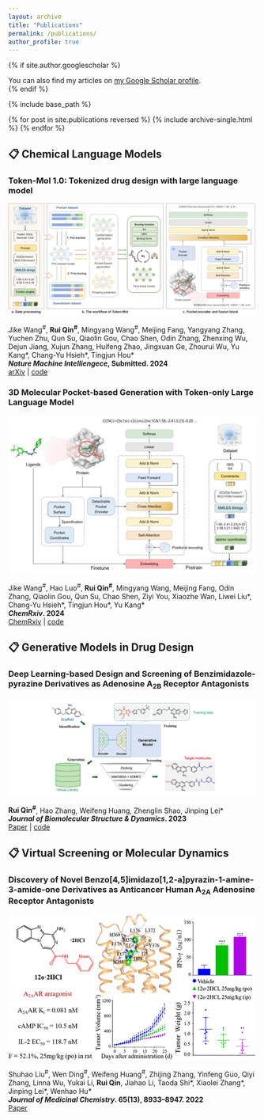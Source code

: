 ```yaml
---
layout: archive
title: "Publications"
permalink: /publications/
author_profile: true
---
```


{% if site.author.googlescholar %}
  <div class="wordwrap">You can also find my articles on <a href="https://scholar.google.com/citations?user=XfIWfBcAAAAJ">my Google Scholar profile</a>.</div>
{% endif %}

{% include base_path %}

{% for post in site.publications reversed %}
  {% include archive-single.html %}
{% endfor %}

<h2>📋 Chemical Language Models</h2>

<h3>Token-Mol 1.0: Tokenized drug design with large language model</h3> 

![](/images/Token-Mol.jpg)  

Jike Wang<sup>#</sup>, **Rui Qin<sup>#</sup>**, Mingyang Wang<sup>#</sup>, Meijing Fang, Yangyang Zhang, Yuchen Zhu, Qun Su, Qiaolin Gou, Chao Shen, Odin Zhang, Zhenxing Wu, Dejun Jiang, Xujun Zhang, Huifeng Zhao, Jingxuan Ge, Zhourui Wu, Yu Kang\*, Chang-Yu Hsieh\*, Tingjun Hou\*  
    ***Nature Machine Intelliengece*, Submitted. 2024**  
    [arXiv](https://arxiv.org/abs/2407.07930) | [code](https://github.com/jkwang93/Token-Mol)  

<h3>3D Molecular Pocket-based Generation with Token-only Large Language Model</h3>

![](/images/3DSMILESGPT.png)  

  Jike Wang<sup>#</sup>, Hao Luo<sup>#</sup>, **Rui Qin<sup>#</sup>**, Mingyang Wang, Meijing Fang, Odin Zhang, Qiaolin Gou, Qun Su, Chao Shen, Ziyi You, Xiaozhe Wan, Liwei Liu\*, Chang-Yu Hsieh\*, Tingjun Hou\*, Yu Kang\*  
    ***ChemRxiv*. 2024**  
    [ChemRxiv](http://dx.doi.org/10.26434/chemrxiv-2024-0ckgt) | [code](https://github.com/ashipiling/GPT_3DSMILES)


<h2>📋 Generative Models in Drug Design</h2>

<h3>Deep Learning-based Design and Screening of Benzimidazole-pyrazine Derivatives as Adenosine A<sub>2B</sub> Receptor Antagonists</h3>

![](/images/tbsd_a_2295974_uf0001_c.jpg)  

  **Rui Qin<sup>#</sup>**, Hao Zhang, Weifeng Huang, Zhenglin Shao, Jinping Lei\*  
  ***Journal of Biomolecular Structure & Dynamics*. 2023**  
  [Paper](http://dx.doi.org/10.1080/07391102.2023.2295974) | [code](https://github.com/sorui-qin/A2BAR_Antagonists_Design)    


<h2>📋 Virtual Screening or Molecular Dynamics</h2>

<h3>Discovery of Novel Benzo[4,5]imidazo[1,2-a]pyrazin-1-amine-3-amide-one Derivatives as Anticancer Human A<sub>2A</sub> Adenosine Receptor Antagonists</h3>

![](/images/images_medium_jm2c00101_0015.gif)  

Shuhao Liu<sup>#</sup>, Wen Ding<sup>#</sup>, Weifeng Huang<sup>#</sup>, Zhijing Zhang, Yinfeng Guo, Qiyi Zhang, Linna Wu, Yukai Li, **Rui Qin**, Jiahao Li, Taoda Shi\*, Xiaolei Zhang\*, Jinping Lei\*, Wenhao Hu\*  
    ***Journal of Medicinal Chemistry*. 65(13), 8933–8947. 2022**  
    [Paper](https://doi.org/10.1021/acs.jmedchem.2c00101)

